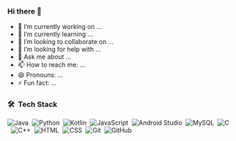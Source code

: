 ### Hi there 👋

<!--
**sahilgupta17/sahilgupta17** is a ✨ _special_ ✨ repository because its `README.md` (this file) appears on your GitHub profile.

Here are some ideas to get you started:
-->

- 🔭 I’m currently working on ...
- 🌱 I’m currently learning ...
- 👯 I’m looking to collaborate on ...
- 🤔 I’m looking for help with ...
- 💬 Ask me about ...
- 📫 How to reach me: ...
- 😄 Pronouns: ...
- ⚡ Fun fact: ...


### 🛠 &nbsp;Tech Stack

![Java](https://img.shields.io/badge/-Java-05122A?style=plastic&logo=Java&logoColor=FFA518)&nbsp;
![Python](https://img.shields.io/badge/-Python-05122A?style=plastic&logo=python)&nbsp;
![Kotlin](https://img.shields.io/badge/-Kotiln-05122A?style=plastic&logo=kotlin)&nbsp;
![JavaScript](https://img.shields.io/badge/-JavaScript-05122A?style=plastic&logo=javascript)&nbsp;
![Android Studio](https://img.shields.io/badge/-SQL-05122A?style=plastic&logo=androidstudio)&nbsp;
![MySQL](https://img.shields.io/badge/-MySQL-05122A?style=plastic&logo=mysql)&nbsp;
![C](https://img.shields.io/badge/-C-05122A?style=flat&logo=C&logoColor=A8B9CC)&nbsp;
![C++](https://img.shields.io/badge/-C++-05122A?style=flat&logo=C%2B%2B&logoColor=00599C)&nbsp;
![HTML](https://img.shields.io/badge/-HTML-05122A?style=flat&logo=HTML5)&nbsp;
![CSS](https://img.shields.io/badge/-CSS-05122A?style=flat&logo=CSS3&logoColor=1572B6)&nbsp;
![Git](https://img.shields.io/badge/-Git-05122A?style=flat&logo=git)&nbsp;
![GitHub](https://img.shields.io/badge/-GitHub-05122A?style=flat&logo=github)&nbsp;
